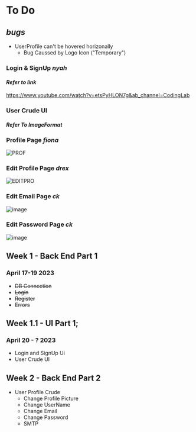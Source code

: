 # To Do
## **_bugs_** ##
 - UserProfile can't be hovered horizonally
    - Bug Caussed by Logo Icon ("Temporary")

### **Login & SignUp** _nyah_
  #### _Refer to link_
   https://www.youtube.com/watch?v=etsPyHLON7g&ab_channel=CodingLab
   
### **User Crude UI**
#### _Refer To ImageFormat_
  ### Profile Page _fiona_
   ![PROF](https://user-images.githubusercontent.com/95122978/233504114-a14b477a-2cae-4f1a-86e4-4a46841d55cf.png)
    
  ### Edit Profile Page  _drex_
   ![EDITPRO](https://user-images.githubusercontent.com/95122978/233504126-0f5d6812-63a0-48bd-a70a-26488ac1a2d1.png)

  ### Edit Email Page _ck_
   ![image](https://user-images.githubusercontent.com/95122978/233497692-7269a262-ac7c-434d-b4d7-5214d05f7f1e.png)
  
  ### Edit Password Page _ck_
   ![image](https://user-images.githubusercontent.com/95122978/233501582-70d35be7-b4e8-44c4-98d2-357cc75b1aad.png)


  
## Week 1 - Back End Part 1 
### April 17-19 2023

  - ~~DB Connection~~
  - ~~Login~~
  - ~~Register~~
  - ~~Errors~~

## Week 1.1 - UI Part 1;
### April 20 - ? 2023
  - Login and SignUp Ui
  - User Crude UI

## Week 2 - Back End Part 2
- User Profile Crude
  - Change Profile Picture
  - Change UserName
  - Change Email
  - Change Password
  - SMTP

